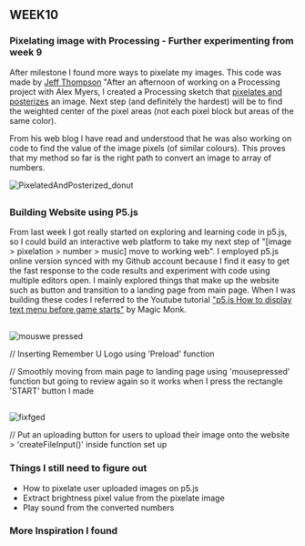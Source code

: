 ## WEEK10

### Pixelating image with Processing - Further experimenting from week 9
After milestone I found more ways to pixelate my images. This code was made by [Jeff Thompson](https://github.com/yerim-kim/slave2algorithm/blob/master/week10/pixelating.pde)
"After an afternoon of working on a Processing project with Alex Myers, I created a Processing sketch that [pixelates and posterizes](https://www.jeffreythompson.org/blog/2012/02/18/pixelate-and-posterize-in-processing/) an image.  Next step (and definitely the hardest) will be to find the weighted center of the pixel areas (not each pixel block but areas of the same color).

From his web blog I have read and understood that he was also working on code to find the value of the image pixels (of similar colours). This proves that my method so far is the right path to convert an image to array of numbers.

![PixelatedAndPosterized_donut](https://user-images.githubusercontent.com/68723268/94733483-2cbff280-03ab-11eb-89bb-736ef36bc95c.jpg)
##

### Building Website using P5.js
From last week I got really started on exploring and learning code in p5.js, so I could build an interactive web platform to take my next step of "[image > pixelation > number > music] move to working web". I employed p5.js online version synced with my Github account because I find it easy to get the fast response to the code results and experiment with code using multiple editors open. 
I mainly explored things that make up the website such as button and transition to a landing page from main page. When I was building these codes I referred to the Youtube tutorial ["p5.js How to display text menu before game starts"](https://www.youtube.com/watch?v=TgHhEzKlLb4) by Magic Monk.
##

![mouswe pressed](https://user-images.githubusercontent.com/68723268/96772113-60cc8780-142e-11eb-8d4a-86bfb03ca065.JPG)

// Inserting Remember U Logo using 'Preload' function

// Smoothly moving from main page to landing page using 'mousepressed' function but going to review again so it works when I press the rectangle 'START' button I made
##

![fixfged](https://user-images.githubusercontent.com/68723268/96772347-bb65e380-142e-11eb-924f-9d37e752bb1c.JPG)

// Put an uploading button for users to upload their image onto the website > 'createFileInput()' inside function set up

### Things I still need to figure out

* How to pixelate user uploaded images on p5.js
* Extract brightness pixel value from the pixelate image
* Play sound from the converted numbers

### More Inspiration I found





